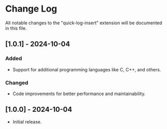 # Change Log

All notable changes to the "quick-log-insert" extension will be documented in this file.

## [1.0.1] - 2024-10-04
### Added
- Support for additional programming languages like C, C++, and others.

### Changed
- Code improvements for better performance and maintainability.

## [1.0.0] - 2024-10-04
- Initial release.
